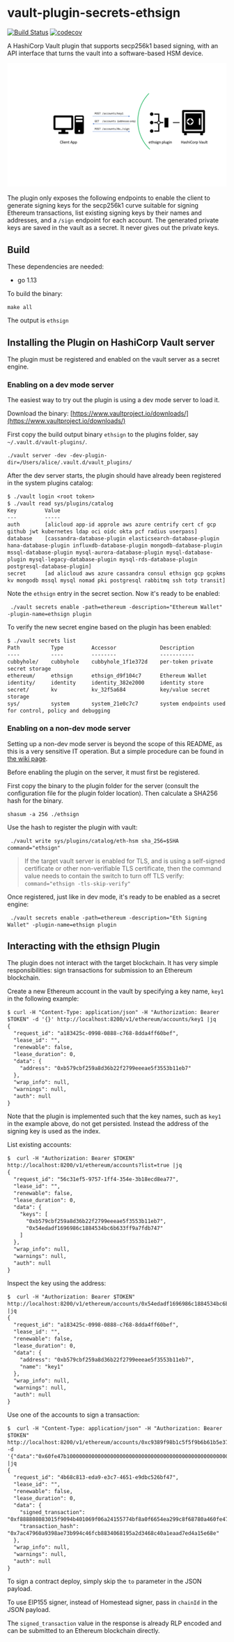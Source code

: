 # vault-plugin-secrets-ethsign

[![Build Status](https://travis-ci.org/kaleido-io/vault-plugin-secrets-ethsign.svg?branch=master)](https://travis-ci.org/kaleido-io/vault-plugin-secrets-ethsign)
[![codecov](https://codecov.io/gh/kaleido-io/vault-plugin-secrets-ethsign/branch/master/graph/badge.svg?token=3LlJ7aSeW2)](https://codecov.io/gh/kaleido-io/vault-plugin-secrets-ethsign)

A HashiCorp Vault plugin that supports secp256k1 based signing, with an API interface that turns the vault into a software-based HSM device.

![Overview](/resources/overview.png)

The plugin only exposes the following endpoints to enable the client to generate signing keys for the secp256k1 curve suitable for signing Ethereum transactions, list existing signing keys by their names and addresses, and a `/sign` endpoint for each account. The generated private keys are saved in the vault as a secret. It never gives out the private keys.

## Build
These dependencies are needed:

* go 1.13

To build the binary:
```
make all
```

The output is `ethsign`

## Installing the Plugin on HashiCorp Vault server
The plugin must be registered and enabled on the vault server as a secret engine.

### Enabling on a dev mode server
The easiest way to try out the plugin is using a dev mode server to load it.

Download the binary: [https://www.vaultproject.io/downloads/](https://www.vaultproject.io/downloads/)

First copy the build output binary `ethsign` to the plugins folder, say `~/.vault.d/vault-plugins/`.
```
./vault server -dev -dev-plugin-dir=/Users/alice/.vault.d/vault_plugins/
```

After the dev server starts, the plugin should have already been registered in the system plugins catalog:
```
$ ./vault login <root token>
$ ./vault read sys/plugins/catalog
Key         Value
---         -----
auth        [alicloud app-id approle aws azure centrify cert cf gcp github jwt kubernetes ldap oci oidc okta pcf radius userpass]
database    [cassandra-database-plugin elasticsearch-database-plugin hana-database-plugin influxdb-database-plugin mongodb-database-plugin mssql-database-plugin mysql-aurora-database-plugin mysql-database-plugin mysql-legacy-database-plugin mysql-rds-database-plugin postgresql-database-plugin]
secret      [ad alicloud aws azure cassandra consul ethsign gcp gcpkms kv mongodb mssql mysql nomad pki postgresql rabbitmq ssh totp transit]
```

Note the `ethsign` entry in the secret section. Now it's ready to be enabled:
```
 ./vault secrets enable -path=ethereum -description="Ethereum Wallet" -plugin-name=ethsign plugin
```

To verify the new secret engine based on the plugin has been enabled:
```
$ ./vault secrets list
Path          Type         Accessor              Description
----          ----         --------              -----------
cubbyhole/    cubbyhole    cubbyhole_1f1e372d    per-token private secret storage
ethereum/     ethsign      ethsign_d9f104c7      Ethereum Wallet
identity/     identity     identity_382e2000     identity store
secret/       kv           kv_32f5a684           key/value secret storage
sys/          system       system_21e0c7c7       system endpoints used for control, policy and debugging
```

### Enabling on a non-dev mode server
Setting up a non-dev mode server is beyond the scope of this README, as this is a very sensitive IT operation. But a simple procedure can be found in [the wiki page](https://github.com/kaleido-io/vault-plugin-secrets-ethsign/wiki/Setting-Up-A-Local-HashiCorp-Vault-Server).

Before enabling the plugin on the server, it must first be registered.

First copy the binary to the plugin folder for the server (consult the configuration file for the plugin folder location). Then calculate a SHA256 hash for the binary.
```
shasum -a 256 ./ethsign
```

Use the hash to register the plugin with vault:
```
 ./vault write sys/plugins/catalog/eth-hsm sha_256=$SHA command="ethsign"
```
> If the target vault server is enabled for TLS, and is using a self-signed certificate or other non-verifiable TLS certificate, then the command value needs to contain the switch to turn off TLS verify: `command="ethsign -tls-skip-verify"`

Once registered, just like in dev mode, it's ready to be enabled as a secret engine:
```
 ./vault secrets enable -path=ethereum -description="Eth Signing Wallet" -plugin-name=ethsign plugin
```

## Interacting with the ethsign Plugin
The plugin does not interact with the target blockchain. It has very simple responsibilities: sign transactions for submission to an Ethereum blockchain.

Create a new Ethereum account in the vault by specifying a key name, `key1` in the following example:
```
$ curl -H "Content-Type: application/json" -H "Authorization: Bearer $TOKEN" -d '{}' http://localhost:8200/v1/ethereum/accounts/key1 |jq
{
  "request_id": "a183425c-0998-0888-c768-8dda4ff60bef",
  "lease_id": "",
  "renewable": false,
  "lease_duration": 0,
  "data": {
    "address": "0xb579cbf259a8d36b22f2799eeeae5f3553b11eb7"
  },
  "wrap_info": null,
  "warnings": null,
  "auth": null
}
```

Note that the plugin is implemented such that the key names, such as `key1` in the example above, do not get persisted. Instead the address of the signing key is used as the index.

List existing accounts:
```
$  curl -H "Authorization: Bearer $TOKEN" http://localhost:8200/v1/ethereum/accounts?list=true |jq
{
  "request_id": "56c31ef5-9757-1ff4-354e-3b18ecd8ea77",
  "lease_id": "",
  "renewable": false,
  "lease_duration": 0,
  "data": {
    "keys": [
      "0xb579cbf259a8d36b22f2799eeeae5f3553b11eb7",
      "0x54edadf1696986c1884534bc6b633ff9a7fdb747"
    ]
  },
  "wrap_info": null,
  "warnings": null,
  "auth": null
}
```

Inspect the key using the address:
```
$  curl -H "Authorization: Bearer $TOKEN" http://localhost:8200/v1/ethereum/accounts/0x54edadf1696986c1884534bc6b633ff9a7fdb747 |jq
{
  "request_id": "a183425c-0998-0888-c768-8dda4ff60bef",
  "lease_id": "",
  "renewable": false,
  "lease_duration": 0,
  "data": {
    "address": "0xb579cbf259a8d36b22f2799eeeae5f3553b11eb7",
    "name": "key1"
  },
  "wrap_info": null,
  "warnings": null,
  "auth": null
}
```

Use one of the accounts to sign a transaction:
```
$  curl -H "Content-Type: application/json" -H "Authorization: Bearer $TOKEN" http://localhost:8200/v1/ethereum/accounts/0xc9389f98b1c5f5f9b6b61b5e3769471d550ad596/sign -d '{"data":"0x60fe47b10000000000000000000000000000000000000000000000000000000000000014","gas":30791,"gasPrice":0,"nonce":"0x0","to":"0xca0fe7354981aeb9d051e2f709055eb50b774087"}' |jq
{
  "request_id": "4b68c813-eda9-e3c7-4651-e9dbc526bf47",
  "lease_id": "",
  "renewable": false,
  "lease_duration": 0,
  "data": {
    "signed_transaction": "0xf888808083015f9094b401069f06a24155774bf8a0f6654ea299c8f68780a460fe47b10000000000000000000000000000000000000000000000000000000000000014840ea23e3fa088f4f5505f6f1da6c9a543863d5c7537e0dfc58618dbf34517c80875283d1e07a0583ecdc23ba3333a3f25611fffe0ec7fb585e9b9af93941f6e3ef8c8ef410698",
    "transaction_hash": "0x7ac47960a9398ae73b994c46fcb8834068195a2d3468c40a1eaad7ed4a15e68e"
  },
  "wrap_info": null,
  "warnings": null,
  "auth": null
}
```

To sign a contract deploy, simply skip the `to` parameter in the JSON payload.

To use EIP155 signer, instead of Homestead signer, pass in `chainId` in the JSON payload.

The `signed_transaction` value in the response is already RLP encoded and can be submitted to an Ethereum blockchain directly.


